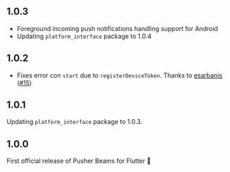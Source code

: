 ## 1.0.3
- Foreground incoming push notifications handling support for Android
- Updating `platform_interface` package to 1.0.4

## 1.0.2
- Fixes error con `start` due to `registerDeviceToken`. Thanks to [esarbanis](https://github.com/esarbanis) ([#15](https://github.com/pusher/flutter_pusher_beams/pull/15))

## 1.0.1
Updating `platform_interface` package to 1.0.3.

## 1.0.0

First official release of Pusher Beams for Flutter 🎉